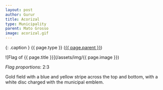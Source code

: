 ```yaml
---
layout: post
author: Gurur
title: Acorizal
type: Municipality
parent: Mato Grosso
image: acorizal.gif
---
```

{: .caption }
{{ page.type }} ([{{ page.parent }}](/2019/04/02/mato-grosso.html))

![Flag of {{ page.title }}](/assets/img/{{ page.image }})

*Flag proportions*: 2:3

Gold field with a blue and yellow stripe across the top and bottom, with a white disc charged with the municipal emblem.